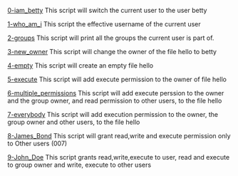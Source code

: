 [0-iam_betty](./0-iam_betty)
This script will switch the current user to the user betty

[1-who_am_i](./1-who_am_i) 
This script the effective username of the current user

[2-groups](./2-groups)
This script will print all the groups the current user is part of.

[3-new_owner](./3-new_owner)
This script will change the owner of the file hello to betty

[4-empty](./4-empty)
This script will create an empty file hello

[5-execute](./5-execute)
This script will add execute permission to the owner of file hello

[6-multiple_permissions](./6-multiple_permissions)
This script will add execute perssion to the owner and the group owner, and read permission to other users, to the file hello

[7-everybody](./7-everybody)
This script will add execution permission to the owner, the group owner and other users, to the file hello

[8-James_Bond](./8-James_Bond)
This script will grant read,write and execute permission only to Other users (007)

[9-John_Doe](./9-John_Doe)
This script grants read,write,execute to user, read and execute to group owner and write, execute to other users
